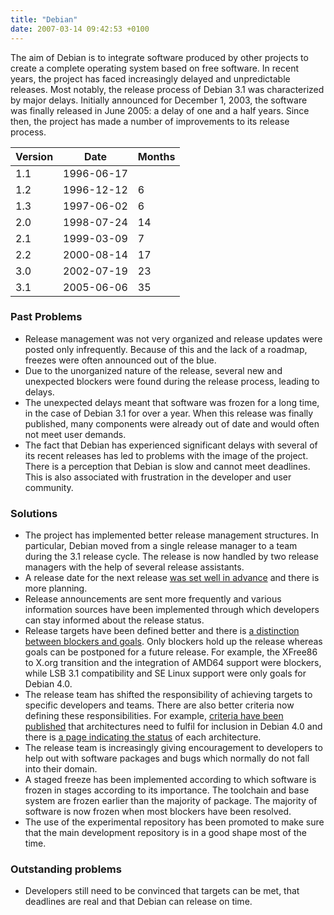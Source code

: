 ```yaml
---
title: "Debian"
date: 2007-03-14 09:42:53 +0100
---
```


The aim of Debian is to integrate software produced by other projects to
create a complete operating system based on free software.  In recent
years, the project has faced increasingly delayed and unpredictable
releases.  Most notably, the release process of Debian&nbsp;3.1 was
characterized by major delays.  Initially announced for December 1, 2003,
the software was finally released in June 2005: a delay of one and a half
years.  Since then, the project has made a number of improvements to its
release process.

<table class="table table-hover">

<thead>
<tr>
<th>Version</th>
<th>Date</th>
<th>Months</th>
</tr>
<thead>

<tbody>
<tr>
<td>1.1</td>
<td>1996-06-17</td>
<td></td>
</tr>

<tr>
<td>1.2</td>
<td>1996-12-12</td>
<td class="months">6</td>
</tr>

<tr>
<td>1.3</td>
<td>1997-06-02</td>
<td class="months">6</td>
</tr>

<tr>
<td>2.0</td>
<td>1998-07-24</td>
<td class="months">14</td>
</tr>

<tr>
<td>2.1</td>
<td>1999-03-09</td>
<td class="months">7</td>
</tr>

<tr>
<td>2.2</td>
<td>2000-08-14</td>
<td class="months">17</td>
</tr>

<tr>
<td>3.0</td>
<td>2002-07-19</td>
<td class="months">23</td>
</tr>

<tr>
<td>3.1</td>
<td>2005-06-06</td>
<td class="months">35</td>
</tr>
</tbody>

</table>

<h3>Past Problems</h3>

<ul>

<li>Release management was not very organized and release updates were
posted only infrequently.  Because of this and the lack of a roadmap,
freezes were often announced out of the blue.</li>

<li>Due to the unorganized nature of the release, several new and
unexpected blockers were found during the release process, leading to
delays.</li>

<li>The unexpected delays meant that software was frozen for a long time,
in the case of Debian 3.1 for over a year.  When this release was finally
published, many components were already out of date and would often not
meet user demands.</li>

<li>The fact that Debian has experienced significant delays with several of
its recent releases has led to problems with the image of the project.
There is a perception that Debian is slow and cannot meet deadlines.  This
is also associated with frustration in the developer and user
community.</li>

</ul>

<h3>Solutions</h3>

<ul>

<li>The project has implemented better release management structures.  In
particular, Debian moved from a single release manager to a team during the
3.1 release cycle.  The release is now handled by two release managers with
the help of several release assistants.</li>

<li>A release date for the next release <a href =
"http://lists.debian.org/debian-devel-announce/2005/10/msg00004.html">was
set well in advance</a> and there is more planning.</li>

<li>Release announcements are sent more frequently and various information
sources have been implemented through which developers can stay informed
about the release status.</li>

<li>Release targets have been defined better and there is <a href =
"http://lists.debian.org/debian-devel-announce/2006/07/msg00005.html">a
distinction between blockers and goals</a>.  Only blockers hold up the
release whereas goals can be postponed for a future release.  For example,
the XFree86 to X.org transition and the integration of AMD64 support were
blockers, while LSB 3.1 compatibility and SE Linux support were only goals
for Debian&nbsp;4.0.</li>

<li>The release team has shifted the responsibility of achieving targets to
specific developers and teams.  There are also better criteria now defining
these responsibilities.  For example, <a href =
"https://release.debian.org/etch/arch_policy.html">criteria have been
published</a> that architectures need to fulfil for inclusion in
Debian&nbsp;4.0 and there is <a href =
"https://release.debian.org/etch/arch_qualify.html">a page indicating the
status</a> of each architecture.</li>

<li>The release team is increasingly giving encouragement to developers to
help out with software packages and bugs which normally do not fall into
their domain.</li>

<li>A staged freeze has been implemented according to which software is
frozen in stages according to its importance.  The toolchain and base
system are frozen earlier than the majority of package.  The majority of
software is now frozen when most blockers have been resolved.</li>

<li>The use of the experimental repository has been promoted to make sure
that the main development repository is in a good shape most of the
time.</li>

</ul>

<h3>Outstanding problems</h3>

<ul>

<li>Developers still need to be convinced that targets can be met, that
deadlines are real and that Debian can release on time.</li>

</ul>

